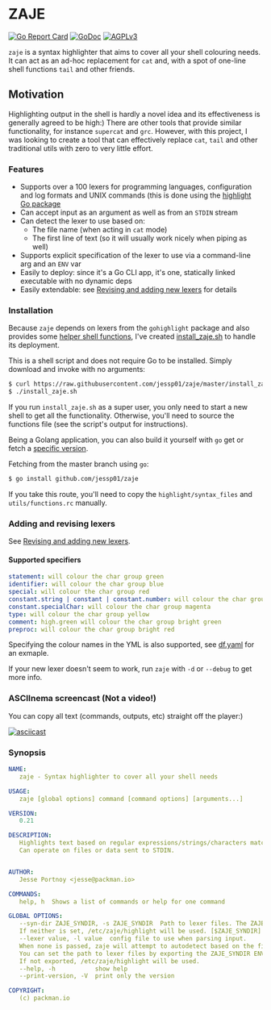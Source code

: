 # ZAJE

[![Go Report Card](https://goreportcard.com/badge/github.com/jessp01/zaje)](https://goreportcard.com/report/github.com/jessp01/zaje)
[![GoDoc](https://godoc.org/github.com/jessp01/zaje?status.svg)](http://godoc.org/github.com/jessp01/zaje)
[![AGPLv3](https://img.shields.io/badge/AGPLv3-blue.svg)](https://github.com/jessp01/zaje/blob/master/LICENSE)

`zaje` is a syntax highlighter that aims to cover all your shell colouring needs. It can act as an ad-hoc replacement for `cat` and, with a spot of one-line shell functions `tail` and other friends.

## Motivation

Highlighting output in the shell is hardly a novel idea and its effectiveness is generally agreed to be high:)
There are other tools that provide similar functionality, for instance `supercat` and `grc`. However, with this
project, I was looking to create a tool that can effectively replace `cat`, `tail` and other traditional utils with zero
to very little effort.

### Features

- Supports over a 100 lexers for programming languages, configuration and log formats and UNIX commands (this is done using the
  [highlight Go package](https://github.com/jessp01/gohighlight)
- Can accept input as an argument as well as from an `STDIN` stream
- Can detect the lexer to use based on:
    * The file name (when acting in `cat` mode)
    * The first line of text (so it will usually work nicely when piping as well)
- Supports explicit specification of the lexer to use via a command-line arg and an `ENV` var
- Easily to deploy: since it's a Go CLI app, it's one, statically linked executable with no dynamic deps
- Easily extendable: see [Revising and adding new lexers](https://github.com/jessp01/gohighlight#revising-and-adding-new-lexers) for details

### Installation

Because `zaje` depends on lexers from the `gohighlight` package and also provides some [helper shell
functions](./utils/functions.rc), I've created [install\_zaje.sh](./install_zaje.sh) to handle its deployment.

This is a shell script and does not require Go to be installed. Simply download and invoke with no arguments:

```sh
$ curl https://raw.githubusercontent.com/jessp01/zaje/master/install_zaje.sh > install_zaje.sh
$ ./install_zaje.sh
```

If you run `install_zaje.sh` as a super user, you only need to start a new shell to get all the functionality.
Otherwise, you'll need to source the functions file (see the script's output for instructions).

Being a Golang application, you can also build it yourself with `go` get or fetch a [specific version](https://github.com/jessp01/zaje/releases).

Fetching from the master branch using `go`:

```sh
$ go install github.com/jessp01/zaje
```

If you take this route, you'll need to copy the `highlight/syntax_files` and `utils/functions.rc` manually.

### Adding and revising lexers

See [Revising and adding new lexers](https://github.com/jessp01/gohighlight#revising-and-adding-new-lexers).

#### Supported specifiers

```yml
statement: will colour the char group green
identifier: will colour the char group blue
special: will colour the char group red
constant.string | constant | constant.number: will colour the char group cyan
constant.specialChar: will colour the char group magenta
type: will colour the char group yellow
comment: high.green will colour the char group bright green
preproc: will colour the char group bright red

```
Specifying the colour names in the YML is also supported, see [df.yaml](https://github.com/jessp01/gohighlight/blob/master/syntax_files/df.yaml) for an exmaple.

If your new lexer doesn't seem to work, run `zaje` with `-d` or `--debug` to get more info.

### ASCIInema screencast (Not a video!)

You can copy all text (commands, outputs, etc) straight off the player:)

[![asciicast](https://asciinema.org/a/ltEfcN9sILkUFHruwQLn6rDXm.svg)](https://asciinema.org/a/ltEfcN9sILkUFHruwQLn6rDXm)

### Synopsis

```yml
NAME:
   zaje - Syntax highlighter to cover all your shell needs

USAGE:
   zaje [global options] command [command options] [arguments...]

VERSION:
   0.21

DESCRIPTION:
   Highlights text based on regular expressions/strings/characters matching.
   Can operate on files or data sent to STDIN.


AUTHOR:
   Jesse Portnoy <jesse@packman.io>

COMMANDS:
   help, h  Shows a list of commands or help for one command

GLOBAL OPTIONS:
   --syn-dir ZAJE_SYNDIR, -s ZAJE_SYNDIR  Path to lexer files. The ZAJE_SYNDIR ENV var is also honoured.
   If neither is set, /etc/zaje/highlight will be used. [$ZAJE_SYNDIR]
   --lexer value, -l value  config file to use when parsing input. 
   When none is passed, zaje will attempt to autodetect based on the file name or first line of input. 
   You can set the path to lexer files by exporting the ZAJE_SYNDIR ENV var. 
   If not exported, /etc/zaje/highlight will be used.
   --help, -h           show help
   --print-version, -V  print only the version

COPYRIGHT:
   (c) packman.io
```
